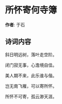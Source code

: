 # 所怀寄何寺簿

**作者**: 于石

## 诗词内容

斜日明远树，落叶走空阶。

闭门寂无事，心澹境自佳。

美人期不来，此乐谁与偕。

岂无南飞雁，可以寄所怀。

所怀不可寄，孤云渺天涯。

